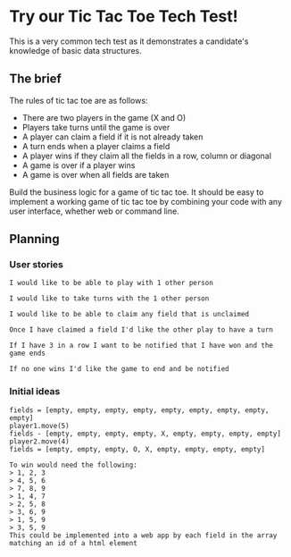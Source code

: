 # Try our Tic Tac Toe Tech Test!
This is a very common tech test as it demonstrates a candidate's knowledge of basic data structures.

## The brief
The rules of tic tac toe are as follows:

- There are two players in the game (X and O)
- Players take turns until the game is over
- A player can claim a field if it is not already taken
- A turn ends when a player claims a field
- A player wins if they claim all the fields in a row, column or diagonal
- A game is over if a player wins
- A game is over when all fields are taken

Build the business logic for a game of tic tac toe. It should be easy to implement a working game of tic tac toe by combining your code with any user interface, whether web or command line.


## Planning
### User stories
```
I would like to be able to play with 1 other person
```
```
I would like to take turns with the 1 other person
```
```
I would like to be able to claim any field that is unclaimed
```
```
Once I have claimed a field I'd like the other play to have a turn
```
```
If I have 3 in a row I want to be notified that I have won and the game ends
```
```
If no one wins I'd like the game to end and be notified
```

### Initial ideas
```
fields = [empty, empty, empty, empty, empty, empty, empty, empty, empty]
player1.move(5)
fields - [empty, empty, empty, empty, X, empty, empty, empty, empty]
player2.move(4)
fields = [empty, empty, empty, O, X, empty, empty, empty, empty]

To win would need the following:
> 1, 2, 3 
> 4, 5, 6 
> 7, 8, 9 
> 1, 4, 7
> 2, 5, 8
> 3, 6, 9
> 1, 5, 9
> 3, 5, 9
This could be implemented into a web app by each field in the array matching an id of a html element
